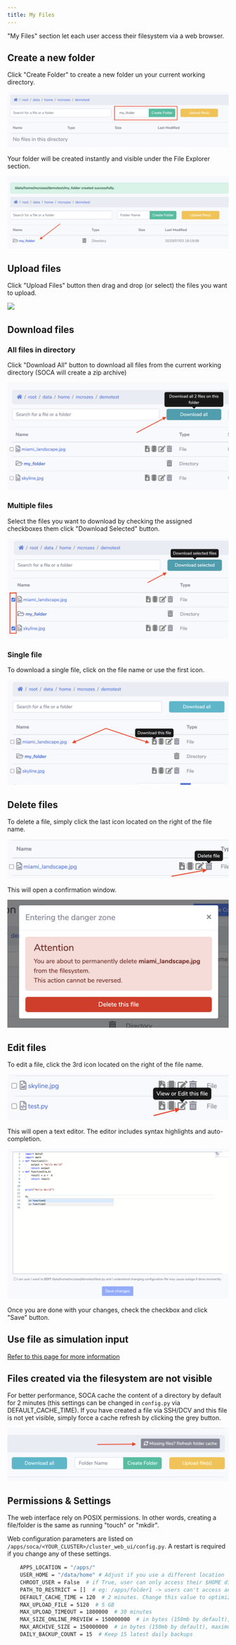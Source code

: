 ```yaml
---
title: My Files
---
```


"My Files" section let each user access their filesystem via a web browser.

## Create a new folder

Click "Create Folder" to create a new folder un your current working directory.

![](../imgs/my-files-1.png)

Your folder will be created instantly and visible under the File Explorer section.

![](../imgs/my-files-2.png)

## Upload files

Click "Upload Files" button then drag and drop (or select) the files you want to upload.

![](../imgs/my-files-3.gif)

## Download files

### All files in directory

Click "Download All" button to download all files from the current working directory (SOCA will create a zip archive)

![](../imgs/my-files-4.png)

### Multiple files

Select the files you want to download by checking the assigned checkboxes them click "Download Selected" button.

![](../imgs/my-files-5.png)

### Single file

To download a single file, click on the file name or use the first icon.

![](../imgs/my-files-6.png)

## Delete files

To delete a file, simply click the last icon located on the right of the file name.

![](../imgs/my-files-7.png)

This will open a confirmation window.

![](../imgs/my-files-8.png)

## Edit files

To edit a file, click the 3rd icon located on the right of the file name.

![](../imgs/my-files-10.png)

This will open a text editor. The editor includes syntax highlights and auto-completion.

![](../imgs/my-files-11.png)

Once you are done with your changes, check the checkbox and click "Save" button.


## Use file as simulation input

[Refer to this page for more information](../submit-hpc-jobs-web-based-interface/#submit-a-test-job)


## Files created via the filesystem are not visible

For better performance, SOCA cache the content of a directory by default for 2 minutes (this settings can be changed in `config.py` via DEFAULT_CACHE_TIME).
If you have created a file via SSH/DCV and this file is not yet visible, simply force a cache refresh by clicking the grey button.

![](../imgs/my-files-9.png)


## Permissions & Settings

The web interface rely on POSIX permissions. In other words, creating a file/folder is the same as running "touch" or "mkdir".

Web configuration parameters are listed on `/apps/soca/<YOUR_CLUSTER>/cluster_web_ui/config.py`. A restart is required if you change any of these settings.

```bash
    APPS_LOCATION = "/apps/"
    USER_HOME = "/data/home" # Adjust if you use a different location
    CHROOT_USER = False  # if True, user can only access their $HOME directory (aka: USER_HOME/<user>)
    PATH_TO_RESTRICT = []  # eg: /apps/folder1 -> users can't access anything under /apps/folder1
    DEFAULT_CACHE_TIME = 120  # 2 minutes. Change this value to optimize performance in case you have a large number of concurrent user
    MAX_UPLOAD_FILE = 5120  # 5 GB
    MAX_UPLOAD_TIMEOUT = 1800000  # 30 minutes
    MAX_SIZE_ONLINE_PREVIEW = 150000000  # in bytes (150mb by default), maximum size of file that can be visualized via the web editor
    MAX_ARCHIVE_SIZE = 150000000  # in bytes (150mb by default), maximum size of archive generated when downloading multiple files at once
    DAILY_BACKUP_COUNT = 15  # Keep 15 latest daily backups
```